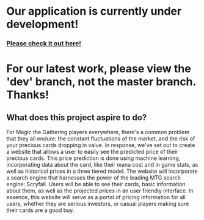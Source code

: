 # Our application is currently under development!
### [Please check it out here!](https://mtginvest-dev.herokuapp.com)

# For our latest work, please view the 'dev' branch, not the master branch. Thanks!

## What does this project aspire to do?

For Magic the Gathering players everywhere, there's a common problem that they all endure: the constant fluctuations of the market, and the risk of your precious cards dropping in value. In response, we've set out to create a website that allows a user to easily see the predicted price of their precious cards. This price prediction is done using machine learning, incorporating data about the card, like their mana cost and in game stats, as well as historical prices in a three tiered model. The website will incorporate a search engine that harnesses the power of the leading MTG search engine: Scryfall. Users will be able to see their cards, basic information about them, as well as the projected prices in an user friendly interface. In essence, this website will serve as a portal of pricing information for all users, whether they are serious investors, or casual players making sure their cards are a good buy.
